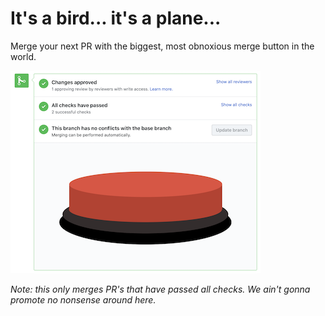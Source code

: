 # It's a bird... it's a plane...

Merge your next PR with the biggest, most obnoxious merge button in the world.

![The button](merge-button.png)

_Note: this only merges PR's that have passed all checks. We ain't gonna promote no nonsense around here._
